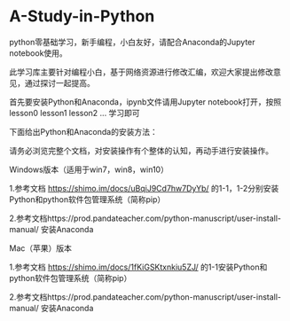 # A-Study-in-Python
python零基础学习，新手编程，小白友好，请配合Anaconda的Jupyter notebook使用。

此学习库主要针对编程小白，基于网络资源进行修改汇编，欢迎大家提出修改意见，通过探讨一起提高。

首先要安装Python和Anaconda，ipynb文件请用Jupyter notebook打开，按照lesson0 lesson1 lesson2 ... 学习即可

下面给出Python和Anaconda的安装方法：

请务必浏览完整个文档，对安装操作有个整体的认知，再动手进行安装操作。

Windows版本（适用于win7，win8，win10）

1.参考文档
https://shimo.im/docs/uBqiJ9Cd7hw7DyYb/ 
的1-1，1-2分别安装Python和python软件包管理系统（简称pip）

2.参考文档https://prod.pandateacher.com/python-manuscript/user-install-manual/ 安装Anaconda

Mac（苹果）版本

1.参考文档
https://shimo.im/docs/1fKiGSKtxnkiu5ZJ/
的1-1安装Python和python软件包管理系统（简称pip）

2.参考文档https://prod.pandateacher.com/python-manuscript/user-install-manual/ 安装Anaconda

